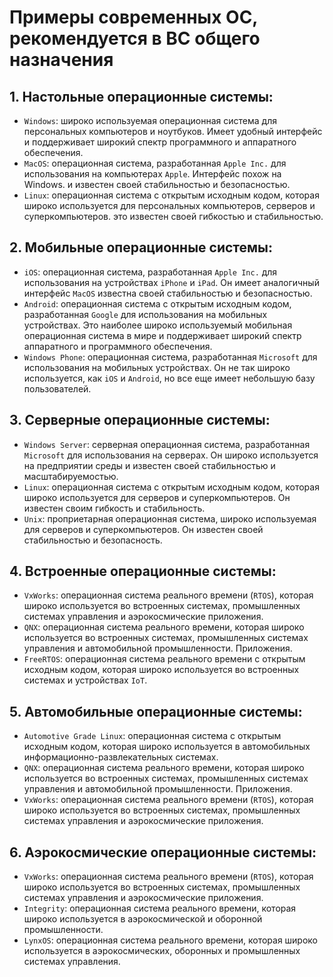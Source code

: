 # Примеры современных ОС, рекомендуется в ВС общего назначения

## 1. Настольные операционные системы:

* `Windows`: широко используемая операционная система для персональных компьютеров и ноутбуков. Имеет удобный интерфейс
  и поддерживает широкий спектр программного и аппаратного обеспечения.
* `MacOS`: операционная система, разработанная `Apple Inc.` для использования на компьютерах `Apple`. Интерфейс похож на
  Windows. и известен своей стабильностью и безопасностью.
* `Linux`: операционная система с открытым исходным кодом, которая широко используется для персональных компьютеров,
  серверов и суперкомпьютеров. это известен своей гибкостью и стабильностью.

## 2. Мобильные операционные системы:

* `iOS`: операционная система, разработанная `Apple Inc.` для использования на устройствах `iPhone` и `iPad`. Он имеет
  аналогичный интерфейс `MacOS` известна своей стабильностью и безопасностью.
* `Android`: операционная система с открытым исходным кодом, разработанная `Google` для использования на мобильных
  устройствах. Это наиболее широко используемый мобильная операционная система в мире и поддерживает широкий спектр
  аппаратного и программного обеспечения.
* `Windows Phone`: операционная система, разработанная `Microsoft` для использования на мобильных устройствах. Он не так
  широко используется, как `iOS` и `Android`, но все еще имеет небольшую базу пользователей.

## 3. Серверные операционные системы:

* `Windows Server`: серверная операционная система, разработанная `Microsoft` для использования на серверах. Он широко
  используется на предприятии среды и известен своей стабильностью и масштабируемостью.
* `Linux`: операционная система с открытым исходным кодом, которая широко используется для серверов и суперкомпьютеров.
  Он известен своим гибкость и стабильность.
* `Unix`: проприетарная операционная система, широко используемая для серверов и суперкомпьютеров. Он известен своей
  стабильностью и безопасность.

## 4. Встроенные операционные системы:

* `VxWorks`: операционная система реального времени (`RTOS`), которая широко используется во встроенных системах,
  промышленных системах управления и аэрокосмические приложения.
* `QNX`: операционная система реального времени, которая широко используется во встроенных системах, промышленных
  системах управления и автомобильной промышленности. Приложения.
* `FreeRTOS`: операционная система реального времени с открытым исходным кодом, которая широко используется во
  встроенных системах и устройствах `IoT`.

## 5. Автомобильные операционные системы:

* `Automotive Grade Linux`: операционная система с открытым исходным кодом, которая широко используется в автомобильных
  информационно-развлекательных системах.
* `QNX`: операционная система реального времени, которая широко используется во встроенных системах, промышленных
  системах управления и автомобильной промышленности. Приложения.
* `VxWorks`: операционная система реального времени (`RTOS`), которая широко используется во встроенных системах,
  промышленных системах управления и аэрокосмические приложения.

## 6. Аэрокосмические операционные системы:

* `VxWorks`: операционная система реального времени (`RTOS`), которая широко используется во встроенных системах,
  промышленных системах управления и аэрокосмические приложения.
* `Integrity`: операционная система реального времени, которая широко используется в аэрокосмической и оборонной
  промышленности.
* `LynxOS`: операционная система реального времени, которая широко используется в аэрокосмических, оборонных и
  промышленных системах управления.